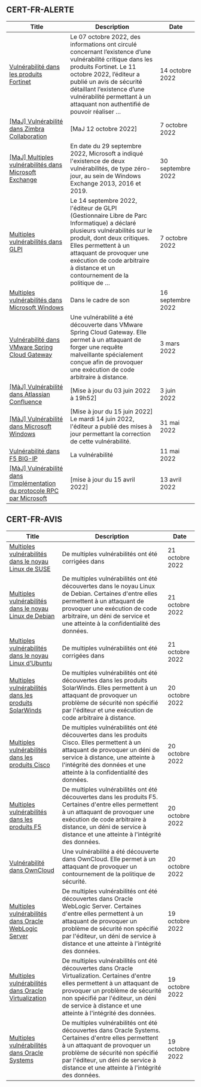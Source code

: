 
## CERT-FR-ALERTE
|Title|Description|Date|
|---|---|---|
| [Vulnérabilité dans les produits Fortinet](https://www.cert.ssi.gouv.fr/alerte/CERTFR-2022-ALE-011/) | Le 07 octobre 2022, des informations ont circulé concernant l’existence d’une vulnérabilité critique dans les produits Fortinet. Le 11 octobre 2022, l’éditeur a publié un avis de sécurité détaillant l’existence d’une vulnérabilité permettant à un attaquant non authentifié de pouvoir réaliser … | 14 octobre 2022 |
| [[MaJ] Vulnérabilité dans Zimbra Collaboration](https://www.cert.ssi.gouv.fr/alerte/CERTFR-2022-ALE-009/) | [MaJ 12 octobre 2022]  | 7 octobre 2022 |
| [[MaJ] Multiples vulnérabilités dans Microsoft Exchange](https://www.cert.ssi.gouv.fr/alerte/CERTFR-2022-ALE-008/) | En date du 29 septembre 2022, Microsoft a indiqué l'existence de deux vulnérabilités, de type zéro-jour, au sein de Windows Exchange 2013, 2016 et 2019. | 30 septembre 2022 |
| [Multiples vulnérabilités dans GLPI](https://www.cert.ssi.gouv.fr/alerte/CERTFR-2022-ALE-010/) | Le 14 septembre 2022, l'éditeur de GLPI (Gestionnaire Libre de Parc Informatique) a déclaré plusieurs vulnérabilités sur le produit, dont deux critiques. Elles permettent à un attaquant de provoquer une exécution de code arbitraire à distance et un contournement de la politique de … | 7 octobre 2022 |
| [Multiples vulnérabilités dans Microsoft Windows](https://www.cert.ssi.gouv.fr/alerte/CERTFR-2022-ALE-007/) | Dans le cadre de son  | 16 septembre 2022 |
| [Vulnérabilité dans VMware Spring Cloud Gateway](https://www.cert.ssi.gouv.fr/alerte/CERTFR-2022-ALE-002/) | Une vulnérabilité a été découverte dans VMware Spring Cloud Gateway. Elle permet à un attaquant de forger une requête malveillante spécialement conçue afin de provoquer une exécution de code arbitraire à distance. | 3 mars 2022 |
| [[MàJ] Vulnérabilité dans Atlassian Confluence](https://www.cert.ssi.gouv.fr/alerte/CERTFR-2022-ALE-006/) | [Mise à jour du 03 juin 2022 à 19h52] | 3 juin 2022 |
| [[MàJ] Vulnérabilité dans Microsoft Windows](https://www.cert.ssi.gouv.fr/alerte/CERTFR-2022-ALE-005/) | [Mise à jour du 15 juin 2022] Le mardi 14 juin 2022, l'éditeur a publié des mises à jour permettant la correction de cette vulnérabilité.  | 31 mai 2022 |
| [Vulnérabilité dans F5 BIG-IP](https://www.cert.ssi.gouv.fr/alerte/CERTFR-2022-ALE-004/) | La vulnérabilité  | 11 mai 2022 |
| [[MàJ] Vulnérabilité dans l’implémentation du protocole RPC par Microsoft](https://www.cert.ssi.gouv.fr/alerte/CERTFR-2022-ALE-003/) | [mise à jour du 15 avril 2022] | 13 avril 2022 |
## CERT-FR-AVIS
|Title|Description|Date|
|---|---|---|
| [Multiples vulnérabilités dans le noyau Linux de SUSE](https://www.cert.ssi.gouv.fr/avis/CERTFR-2022-AVI-942/) | De multiples vulnérabilités ont été corrigées dans  | 21 octobre 2022 |
| [Multiples vulnérabilités dans le noyau Linux de Debian](https://www.cert.ssi.gouv.fr/avis/CERTFR-2022-AVI-941/) | De multiples vulnérabilités ont été découvertes dans le noyau Linux de Debian. Certaines d'entre elles permettent à un attaquant de provoquer une exécution de code arbitraire, un déni de service et une atteinte à la confidentialité des données. | 21 octobre 2022 |
| [Multiples vulnérabilités dans le noyau Linux d’Ubuntu](https://www.cert.ssi.gouv.fr/avis/CERTFR-2022-AVI-940/) | De multiples vulnérabilités ont été corrigées dans  | 21 octobre 2022 |
| [Multiples vulnérabilités dans les produits SolarWinds](https://www.cert.ssi.gouv.fr/avis/CERTFR-2022-AVI-939/) | De multiples vulnérabilités ont été découvertes dans les produits SolarWinds. Elles permettent à un attaquant de provoquer un problème de sécurité non spécifié par l'éditeur et une exécution de code arbitraire à distance. | 20 octobre 2022 |
| [Multiples vulnérabilités dans les produits Cisco](https://www.cert.ssi.gouv.fr/avis/CERTFR-2022-AVI-938/) | De multiples vulnérabilités ont été découvertes dans les produits Cisco. Elles permettent à un attaquant de provoquer un déni de service à distance, une atteinte à l'intégrité des données et une atteinte à la confidentialité des données. | 20 octobre 2022 |
| [Multiples vulnérabilités dans les produits F5](https://www.cert.ssi.gouv.fr/avis/CERTFR-2022-AVI-937/) | De multiples vulnérabilités ont été découvertes dans les produits F5. Certaines d'entre elles permettent à un attaquant de provoquer une exécution de code arbitraire à distance, un déni de service à distance et une atteinte à l'intégrité des données. | 20 octobre 2022 |
| [Vulnérabilité dans OwnCloud](https://www.cert.ssi.gouv.fr/avis/CERTFR-2022-AVI-936/) | Une vulnérabilité a été découverte dans OwnCloud. Elle permet à un attaquant de provoquer un contournement de la politique de sécurité. | 20 octobre 2022 |
| [Multiples vulnérabilités dans Oracle WebLogic Server](https://www.cert.ssi.gouv.fr/avis/CERTFR-2022-AVI-935/) | De multiples vulnérabilités ont été découvertes dans Oracle WebLogic Server. Certaines d'entre elles permettent à un attaquant de provoquer un problème de sécurité non spécifié par l'éditeur, un déni de service à distance et une atteinte à l'intégrité des données. | 19 octobre 2022 |
| [Multiples vulnérabilités dans Oracle Virtualization](https://www.cert.ssi.gouv.fr/avis/CERTFR-2022-AVI-934/) | De multiples vulnérabilités ont été découvertes dans Oracle Virtualization. Certaines d'entre elles permettent à un attaquant de provoquer un problème de sécurité non spécifié par l'éditeur, un déni de service à distance et une atteinte à l'intégrité des données. | 19 octobre 2022 |
| [Multiples vulnérabilités dans Oracle Systems](https://www.cert.ssi.gouv.fr/avis/CERTFR-2022-AVI-933/) | De multiples vulnérabilités ont été découvertes dans Oracle Systems. Certaines d'entre elles permettent à un attaquant de provoquer un problème de sécurité non spécifié par l'éditeur, un déni de service à distance et une atteinte à l'intégrité des données. | 19 octobre 2022 |
